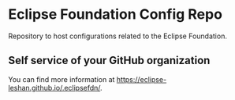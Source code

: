 # Eclipse Foundation Config Repo

Repository to host configurations related to the Eclipse Foundation.

## Self service of your GitHub organization

You can find more information at <https://eclipse-leshan.github.io/.eclipsefdn/>.
